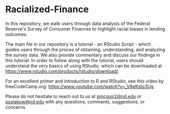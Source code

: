# Racialized-Finance
In this repository, we walk users through data analysis of the Federal Reserve's Survey of Consumer Finances to highlight racial biases in lending outcomes.

The main file in our repository is a tutorial - an RStudio Script - which guides users through the proces of obtaining, understanding, and analyzing the survey data. We also provide commentary and discuss our findings in this tutorial. In order to follow along with the tutorial, users should understand the very basics of using RStudio, which can be downloaded at https://www.rstudio.com/products/rstudio/download/. 

For an excellent primer and introduction to R and RStudio, see this video by freeCodeCamp.org: https://www.youtube.com/watch?v=_V8eKsto3Ug. 

Please do not hesitate to reach out to us at pmcguir2@nd.edu or pzajakow@nd.edu with any questions, comments, suggestions, or concerns.

